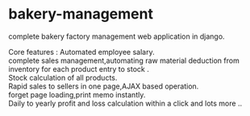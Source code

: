 # bakery-management
complete bakery factory management web application in django.


Core features : Automated employee salary.<br>
complete sales management,automating raw material deduction from inventory for each product entry to stock .</br>
Stock calculation of all products.</br>
Rapid sales to sellers in one page,AJAX based operation. </br>
forget page loading,print memo instantly.</br>
Daily to yearly profit and loss calculation within a click and lots more ..
